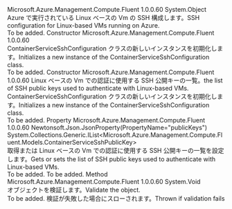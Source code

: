 <Type Name="ContainerServiceSshConfiguration" FullName="Microsoft.Azure.Management.Compute.Fluent.Models.ContainerServiceSshConfiguration">
  <TypeSignature Language="C#" Value="public class ContainerServiceSshConfiguration" />
  <TypeSignature Language="ILAsm" Value=".class public auto ansi beforefieldinit ContainerServiceSshConfiguration extends System.Object" />
  <TypeSignature Language="DocId" Value="T:Microsoft.Azure.Management.Compute.Fluent.Models.ContainerServiceSshConfiguration" />
  <TypeSignature Language="VB.NET" Value="Public Class ContainerServiceSshConfiguration" />
  <TypeSignature Language="F#" Value="type ContainerServiceSshConfiguration = class" />
  <AssemblyInfo>
    <AssemblyName>Microsoft.Azure.Management.Compute.Fluent</AssemblyName>
    <AssemblyVersion>1.0.0.60</AssemblyVersion>
  </AssemblyInfo>
  <Base>
    <BaseTypeName>System.Object</BaseTypeName>
  </Base>
  <Interfaces />
  <Docs>
    <summary>
            <span data-ttu-id="80d6d-101">Azure で実行されている Linux ベースの Vm の SSH 構成します。</span><span class="sxs-lookup"><span data-stu-id="80d6d-101">SSH configuration for Linux-based VMs running on Azure.</span></span>
            </summary>
    <remarks>To be added.</remarks>
  </Docs>
  <Members>
    <Member MemberName=".ctor">
      <MemberSignature Language="C#" Value="public ContainerServiceSshConfiguration ();" />
      <MemberSignature Language="ILAsm" Value=".method public hidebysig specialname rtspecialname instance void .ctor() cil managed" />
      <MemberSignature Language="DocId" Value="M:Microsoft.Azure.Management.Compute.Fluent.Models.ContainerServiceSshConfiguration.#ctor" />
      <MemberSignature Language="VB.NET" Value="Public Sub New ()" />
      <MemberType>Constructor</MemberType>
      <AssemblyInfo>
        <AssemblyName>Microsoft.Azure.Management.Compute.Fluent</AssemblyName>
        <AssemblyVersion>1.0.0.60</AssemblyVersion>
      </AssemblyInfo>
      <Parameters />
      <Docs>
        <summary>
            <span data-ttu-id="80d6d-102">ContainerServiceSshConfiguration クラスの新しいインスタンスを初期化します。</span><span class="sxs-lookup"><span data-stu-id="80d6d-102">Initializes a new instance of the ContainerServiceSshConfiguration class.</span></span>
            </summary>
        <remarks>To be added.</remarks>
      </Docs>
    </Member>
    <Member MemberName=".ctor">
      <MemberSignature Language="C#" Value="public ContainerServiceSshConfiguration (System.Collections.Generic.IList&lt;Microsoft.Azure.Management.Compute.Fluent.Models.ContainerServiceSshPublicKey&gt; publicKeys);" />
      <MemberSignature Language="ILAsm" Value=".method public hidebysig specialname rtspecialname instance void .ctor(class System.Collections.Generic.IList`1&lt;class Microsoft.Azure.Management.Compute.Fluent.Models.ContainerServiceSshPublicKey&gt; publicKeys) cil managed" />
      <MemberSignature Language="DocId" Value="M:Microsoft.Azure.Management.Compute.Fluent.Models.ContainerServiceSshConfiguration.#ctor(System.Collections.Generic.IList{Microsoft.Azure.Management.Compute.Fluent.Models.ContainerServiceSshPublicKey})" />
      <MemberSignature Language="VB.NET" Value="Public Sub New (publicKeys As IList(Of ContainerServiceSshPublicKey))" />
      <MemberSignature Language="F#" Value="new Microsoft.Azure.Management.Compute.Fluent.Models.ContainerServiceSshConfiguration : System.Collections.Generic.IList&lt;Microsoft.Azure.Management.Compute.Fluent.Models.ContainerServiceSshPublicKey&gt; -&gt; Microsoft.Azure.Management.Compute.Fluent.Models.ContainerServiceSshConfiguration" Usage="new Microsoft.Azure.Management.Compute.Fluent.Models.ContainerServiceSshConfiguration publicKeys" />
      <MemberType>Constructor</MemberType>
      <AssemblyInfo>
        <AssemblyName>Microsoft.Azure.Management.Compute.Fluent</AssemblyName>
        <AssemblyVersion>1.0.0.60</AssemblyVersion>
      </AssemblyInfo>
      <Parameters>
        <Parameter Name="publicKeys" Type="System.Collections.Generic.IList&lt;Microsoft.Azure.Management.Compute.Fluent.Models.ContainerServiceSshPublicKey&gt;" />
      </Parameters>
      <Docs>
        <param name="publicKeys"><span data-ttu-id="80d6d-103">Linux ベースの Vm での認証に使用する SSH 公開キーの一覧。</span><span class="sxs-lookup"><span data-stu-id="80d6d-103">the list of SSH public keys used to authenticate with Linux-based VMs.</span></span></param>
        <summary>
            <span data-ttu-id="80d6d-104">ContainerServiceSshConfiguration クラスの新しいインスタンスを初期化します。</span><span class="sxs-lookup"><span data-stu-id="80d6d-104">Initializes a new instance of the ContainerServiceSshConfiguration class.</span></span>
            </summary>
        <remarks>To be added.</remarks>
      </Docs>
    </Member>
    <Member MemberName="PublicKeys">
      <MemberSignature Language="C#" Value="public System.Collections.Generic.IList&lt;Microsoft.Azure.Management.Compute.Fluent.Models.ContainerServiceSshPublicKey&gt; PublicKeys { get; set; }" />
      <MemberSignature Language="ILAsm" Value=".property instance class System.Collections.Generic.IList`1&lt;class Microsoft.Azure.Management.Compute.Fluent.Models.ContainerServiceSshPublicKey&gt; PublicKeys" />
      <MemberSignature Language="DocId" Value="P:Microsoft.Azure.Management.Compute.Fluent.Models.ContainerServiceSshConfiguration.PublicKeys" />
      <MemberSignature Language="VB.NET" Value="Public Property PublicKeys As IList(Of ContainerServiceSshPublicKey)" />
      <MemberSignature Language="F#" Value="member this.PublicKeys : System.Collections.Generic.IList&lt;Microsoft.Azure.Management.Compute.Fluent.Models.ContainerServiceSshPublicKey&gt; with get, set" Usage="Microsoft.Azure.Management.Compute.Fluent.Models.ContainerServiceSshConfiguration.PublicKeys" />
      <MemberType>Property</MemberType>
      <AssemblyInfo>
        <AssemblyName>Microsoft.Azure.Management.Compute.Fluent</AssemblyName>
        <AssemblyVersion>1.0.0.60</AssemblyVersion>
      </AssemblyInfo>
      <Attributes>
        <Attribute>
          <AttributeName>Newtonsoft.Json.JsonProperty(PropertyName="publicKeys")</AttributeName>
        </Attribute>
      </Attributes>
      <ReturnValue>
        <ReturnType>System.Collections.Generic.IList&lt;Microsoft.Azure.Management.Compute.Fluent.Models.ContainerServiceSshPublicKey&gt;</ReturnType>
      </ReturnValue>
      <Docs>
        <summary>
            <span data-ttu-id="80d6d-105">取得または Linux ベースの Vm での認証に使用する SSH 公開キーの一覧を設定します。</span><span class="sxs-lookup"><span data-stu-id="80d6d-105">Gets or sets the list of SSH public keys used to authenticate with Linux-based VMs.</span></span>
            </summary>
        <value>To be added.</value>
        <remarks>To be added.</remarks>
      </Docs>
    </Member>
    <Member MemberName="Validate">
      <MemberSignature Language="C#" Value="public virtual void Validate ();" />
      <MemberSignature Language="ILAsm" Value=".method public hidebysig newslot virtual instance void Validate() cil managed" />
      <MemberSignature Language="DocId" Value="M:Microsoft.Azure.Management.Compute.Fluent.Models.ContainerServiceSshConfiguration.Validate" />
      <MemberSignature Language="VB.NET" Value="Public Overridable Sub Validate ()" />
      <MemberSignature Language="F#" Value="abstract member Validate : unit -&gt; unit&#xA;override this.Validate : unit -&gt; unit" Usage="containerServiceSshConfiguration.Validate " />
      <MemberType>Method</MemberType>
      <AssemblyInfo>
        <AssemblyName>Microsoft.Azure.Management.Compute.Fluent</AssemblyName>
        <AssemblyVersion>1.0.0.60</AssemblyVersion>
      </AssemblyInfo>
      <ReturnValue>
        <ReturnType>System.Void</ReturnType>
      </ReturnValue>
      <Parameters />
      <Docs>
        <summary>
            <span data-ttu-id="80d6d-106">オブジェクトを検証します。</span><span class="sxs-lookup"><span data-stu-id="80d6d-106">Validate the object.</span></span>
            </summary>
        <remarks>To be added.</remarks>
        <exception cref="T:Microsoft.Rest.ValidationException">
            <span data-ttu-id="80d6d-107">検証が失敗した場合にスローされます。</span><span class="sxs-lookup"><span data-stu-id="80d6d-107">Thrown if validation fails</span></span>
            </exception>
      </Docs>
    </Member>
  </Members>
</Type>